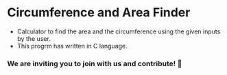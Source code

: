 # Circumference and Area Finder

* Calculator to find the area and the circumference using the given inputs by the user.
* This progrm has written in C language.

### We are inviting you to join with us and contribute! :sparkling_heart:
